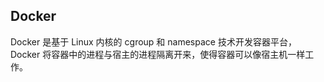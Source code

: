 ## Docker

Docker 是基于 Linux 内核的 cgroup 和 namespace 技术开发容器平台，Docker 将容器中的进程与宿主的进程隔离开来，使得容器可以像宿主机一样工作。